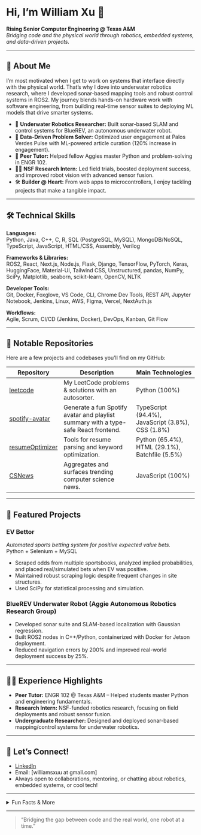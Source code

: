 # Hi, I’m William Xu 👋

**Rising Senior Computer Engineering @ Texas A&M**  
*Bridging code and the physical world through robotics, embedded systems, and data-driven projects.*

---

## 🚀 About Me

I’m most motivated when I get to work on systems that interface directly with the physical world. That’s why I dove into underwater robotics research, where I developed sonar-based mapping tools and robust control systems in ROS2. My journey blends hands-on hardware work with software engineering, from building real-time sensor suites to deploying ML models that drive smarter systems.

- 🔬 **Underwater Robotics Researcher:** Built sonar-based SLAM and control systems for BlueREV, an autonomous underwater robot.
- 🎯 **Data-Driven Problem Solver:** Optimized user engagement at Palos Verdes Pulse with ML-powered article curation (120% increase in engagement).
- 🤝 **Peer Tutor:** Helped fellow Aggies master Python and problem-solving in ENGR 102.
- 🧑‍🔬 **NSF Research Intern:** Led field trials, boosted deployment success, and improved robot vision with advanced sensor fusion.
- 🛠️ **Builder @ Heart:** From web apps to microcontrollers, I enjoy tackling projects that make a tangible impact.

---

## 🛠️ Technical Skills

**Languages:**  
Python, Java, C++, C, R, SQL (PostgreSQL, MySQL), MongoDB/NoSQL, TypeScript, JavaScript, HTML/CSS, Assembly, Verilog

**Frameworks & Libraries:**  
ROS2, React, Next.js, Node.js, Flask, Django, TensorFlow, PyTorch, Keras, HuggingFace, Material-UI, Tailwind CSS, Unstructured, pandas, NumPy, SciPy, Matplotlib, seaborn, scikit-learn, OpenCV, NLTK

**Developer Tools:**  
Git, Docker, Foxglove, VS Code, CLI, Chrome Dev Tools, REST API, Jupyter Notebook, Jenkins, Linux, AWS, Figma, Vercel, NextAuth.js

**Workflows:**  
Agile, Scrum, CI/CD (Jenkins, Docker), DevOps, Kanban, Git Flow

---

## 📌 Notable Repositories

Here are a few projects and codebases you’ll find on my GitHub:

| Repository | Description | Main Technologies |
|------------|-------------|-------------------|
| [leetcode](https://github.com/will-iamxu/leetcode) | My LeetCode problems & solutions with an autosorter. | Python (100%) |
| [spotify-avatar](https://github.com/will-iamxu/spotify-avatar) | Generate a fun Spotify avatar and playlist summary with a type-safe React frontend. | TypeScript (94.4%), JavaScript (3.8%), CSS (1.8%) |
| [resumeOptimizer](https://github.com/will-iamxu/resumeOptimizer) | Tools for resume parsing and keyword optimization. | Python (65.4%), HTML (29.1%), Batchfile (5.5%) |
| [CSNews](https://github.com/will-iamxu/CSNews) | Aggregates and surfaces trending computer science news. | JavaScript (100%) |

---

## 🌟 Featured Projects

### EV Bettor
*Automated sports betting system for positive expected value bets.*  
Python + Selenium + MySQL  
- Scraped odds from multiple sportsbooks, analyzed implied probabilities, and placed real/simulated bets when EV was positive.
- Maintained robust scraping logic despite frequent changes in site structures.
- Used SciPy for statistical processing and simulation.

### BlueREV Underwater Robot (Aggie Autonomous Robotics Research Group)
- Developed sonar suite and SLAM-based localization with Gaussian regression.
- Built ROS2 nodes in C++/Python, containerized with Docker for Jetson deployment.
- Reduced navigation errors by 200% and improved real-world deployment success by 25%.

---

## 🧑‍🏫 Experience Highlights

- **Peer Tutor:** ENGR 102 @ Texas A&M – Helped students master Python and engineering fundamentals.
- **Research Intern:** NSF-funded robotics research, focusing on field deployments and robust sensor fusion.
- **Undergraduate Researcher:** Designed and deployed sonar-based mapping/control systems for underwater robotics.

---

## 💬 Let’s Connect!

- [LinkedIn](https://www.linkedin.com/in/william-xuuu/)
- Email: [williamsxuu at gmail.com]
- Always open to collaborations, mentoring, or chatting about robotics, embedded systems, or cool tech!

---

<details>
  <summary>Fun Facts & More</summary>

- 🤿 I’ve tested robots in lakes, pools, and culverts.
- 🕹️ I love low-level debugging and reverse engineering.
- 📚 Lifelong learner: from digital design in Verilog to modern ML with HuggingFace.
- 💡 Favorite quote: “The best way to predict the future is to invent it.”
</details>

---

> “Bridging the gap between code and the real world, one robot at a time.”
